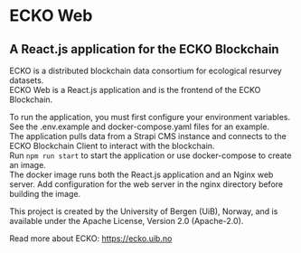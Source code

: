 # ECKO Web
## A React.js application for the ECKO Blockchain

ECKO is a distributed blockchain data consortium for ecological resurvey datasets.  
ECKO Web is a React.js application and is the frontend of the ECKO Blockchain.

To run the application, you must first configure your environment variables. See the .env.example and docker-compose.yaml files for an example.  
The application pulls data from a Strapi CMS instance and connects to the ECKO Blockchain Client to interact with the blockchain.  
Run `npm run start` to start the application or use docker-compose to create an image.  
The docker image runs both the React.js application and an Nginx web server. Add configuration for the web server in the nginx directory before building the image.

This project is created by the University of Bergen (UiB), Norway, and is available under the Apache License, Version 2.0 (Apache-2.0).

Read more about ECKO: <https://ecko.uib.no>
